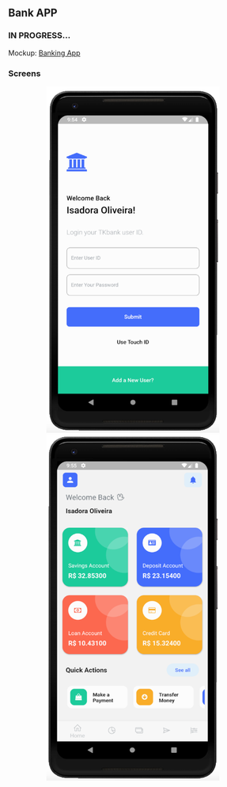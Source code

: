## Bank APP

### IN PROGRESS...

Mockup: [Banking App](https://www.behance.net/gallery/93647323/Banking-App)

### Screens
<p align="center">
  <img src="images/login.png" height="700" width="350">
  
   <img src="images/home.png" height="700" width="350">
</p>
